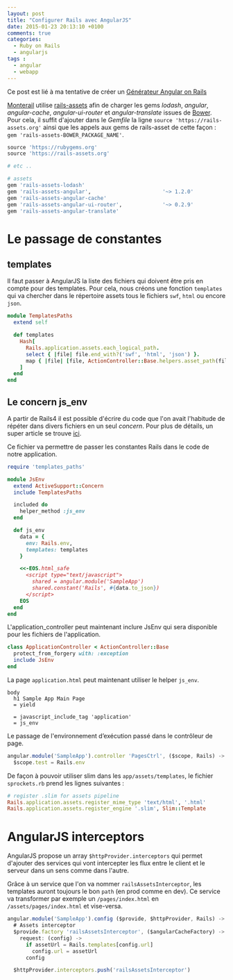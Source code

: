 ```yaml
---
layout: post
title: "Configurer Rails avec AngularJS"
date: 2015-01-23 20:13:10 +0100
comments: true
categories: 
  - Ruby on Rails
  - angularjs
tags :
  - angular
  - webapp
---
```


Ce post est lié à ma tentative de créer un [Générateur Angular on Rails](/blog/2014/06/26/un-generateur-angular-on-rails/)

[Monterail](http://monterail.com/) utilise [rails-assets](https://rails-assets.org/) afin de charger les gems *lodash*, *angular*, *angular-cache*, *angular-ui-router* et *angular-translate* issues de [Bower](http://bower.io). Pour cela, il suffit d'ajouter dans le *Gemfile* la ligne `source 'https://rails-assets.org'` ainsi que les appels aux gems de rails-asset de cette façon : `gem 'rails-assets-BOWER_PACKAGE_NAME'`.

```ruby Gemfile
source 'https://rubygems.org'
source 'https://rails-assets.org'

# etc ..

# assets
gem 'rails-assets-lodash'
gem 'rails-assets-angular',                       '~> 1.2.0'
gem 'rails-assets-angular-cache'
gem 'rails-assets-angular-ui-router',             '~> 0.2.9'
gem 'rails-assets-angular-translate'
```

# Le passage de constantes
## templates
Il faut passer à AngularJS la liste des fichiers qui doivent être pris en compte pour des templates. Pour cela, nous créons une fonction `templates` qui va chercher dans le répertoire assets tous le fichiers `swf`, `html` ou encore `json`.
```ruby lib/templates_paths.rb
module TemplatesPaths
  extend self

  def templates
    Hash[
      Rails.application.assets.each_logical_path.
      select { |file| file.end_with?('swf', 'html', 'json') }.
      map { |file| [file, ActionController::Base.helpers.asset_path(file)] }
    ]
  end
end
```
## Le concern js_env
A partir de Rails4 il est possible d'écrire du code que l'on avait l'habitude de répéter dans divers fichiers en un seul *concern*. Pour plus de détails, un super article se trouve [ici](http://www.synbioz.com/blog/Rails_4_utilisation_des_concerns).

Ce fichier va permettre de passer les constantes Rails dans le code de notre application.
```ruby app/controllers/concerns/js_env.rb
require 'templates_paths'

module JsEnv
  extend ActiveSupport::Concern
  include TemplatesPaths

  included do
    helper_method :js_env
  end

  def js_env
    data = {
      env: Rails.env,
      templates: templates
    }

    <<-EOS.html_safe
      <script type="text/javascript">
        shared = angular.module('SampleApp')
        shared.constant('Rails', #{data.to_json})
      </script>
    EOS
  end
end
```

L'application_controller peut maintenant inclure JsEnv qui sera disponible pour les fichiers de l'application.
```ruby app/controllers/application_controller.rb
class ApplicationController < ActionController::Base
  protect_from_forgery with: :exception
  include JsEnv
end
```

La page `application.html` peut maintenant utiliser le helper `js_env`.
```haml app/views/layouts/application.html.slim
body
  h1 Sample App Main Page
  = yield

  = javascript_include_tag 'application'
  = js_env
```

Le passage de l'environnement d’exécution passé dans le contrôleur de page.
```javascript app/assets/javascripts/controllers/pages_ctrl.coffee
angular.module('SampleApp').controller 'PagesCtrl', ($scope, Rails) ->
  $scope.test = Rails.env
```

De façon à pouvoir utiliser slim dans les `app/assets/templates`, le fichier `sprockets.rb` prend les lignes suivantes :
```ruby config/initializers/sprockets.rb
# register .slim for assets pipeline
Rails.application.assets.register_mime_type 'text/html', '.html'
Rails.application.assets.register_engine '.slim', Slim::Template
```

# AngularJS interceptors
AngularJS propose un array `$httpProvider.interceptors` qui permet d'ajouter des services qui vont intercepter les flux entre le client et le serveur dans un sens comme dans l'autre.

Grâce à un service que l'on va nommer `railsAssetsInterceptor`, les templates auront toujours le bon `path` (en prod comme en dev). Ce service va transformer par exemple un `/pages/index.html` en `/assets/pages/index.html` et vise-versa.
```javascript app/assets/javascripts/init.coffee
angular.module('SampleApp').config ($provide, $httpProvider, Rails) ->
  # Assets interceptor
  $provide.factory 'railsAssetsInterceptor', ($angularCacheFactory) ->
    request: (config) ->
      if assetUrl = Rails.templates[config.url]
        config.url = assetUrl
      config

  $httpProvider.interceptors.push('railsAssetsInterceptor')
```
